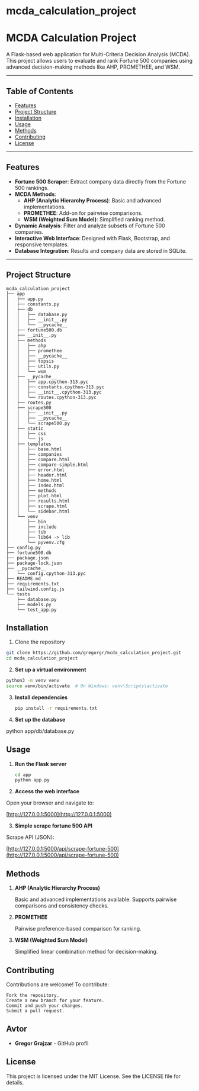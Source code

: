 # mcda_calculation_project




# MCDA Calculation Project

A Flask-based web application for Multi-Criteria Decision Analysis (MCDA). This project allows users to evaluate and rank Fortune 500 companies using advanced decision-making methods like AHP, PROMETHEE, and WSM.

---

## **Table of Contents**
- [Features](#features)
- [Project Structure](#project-structure)
- [Installation](#installation)
- [Usage](#usage)
- [Methods](#methods)
- [Contributing](#contributing)
- [License](#license)

---

## **Features**
- **Fortune 500 Scraper**: Extract company data directly from the Fortune 500 rankings.
- **MCDA Methods**:
  - **AHP (Analytic Hierarchy Process)**: Basic and advanced implementations.
  - **PROMETHEE**: Add-on for pairwise comparisons.
  - **WSM (Weighted Sum Model)**: Simplified ranking method.
- **Dynamic Analysis**: Filter and analyze subsets of Fortune 500 companies.
- **Interactive Web Interface**: Designed with Flask, Bootstrap, and responsive templates.
- **Database Integration**: Results and company data are stored in SQLite.

---

## **Project Structure**

```plaintext
mcda_calculation_project
├── app
│   ├── app.py
│   ├── constants.py
│   ├── db
│   │   ├── database.py
│   │   ├── __init__.py
│   │   └── __pycache__
│   ├── fortune500.db
│   ├── __init__.py
│   ├── methods
│   │   ├── ahp
│   │   ├── promethee
│   │   ├── __pycache__
│   │   ├── topsis
│   │   ├── utils.py
│   │   └── wsm
│   ├── __pycache__
│   │   ├── app.cpython-313.pyc
│   │   ├── constants.cpython-313.pyc
│   │   ├── __init__.cpython-313.pyc
│   │   └── routes.cpython-313.pyc
│   ├── routes.py
│   ├── scrape500
│   │   ├── __init__.py
│   │   ├── __pycache__
│   │   └── scrape500.py
│   ├── static
│   │   ├── css
│   │   └── js
│   ├── templates
│   │   ├── base.html
│   │   ├── companies
│   │   ├── compare.html
│   │   ├── compare-simple.html
│   │   ├── error.html
│   │   ├── header.html
│   │   ├── home.html
│   │   ├── index.html
│   │   ├── methods
│   │   ├── plot.html
│   │   ├── results.html
│   │   ├── scrape.html
│   │   └── sidebar.html
│   └── venv
│       ├── bin
│       ├── include
│       ├── lib
│       ├── lib64 -> lib
│       └── pyvenv.cfg
├── config.py
├── fortune500.db
├── package.json
├── package-lock.json
├── __pycache__
│   └── config.cpython-313.pyc
├── README.md
├── requirements.txt
├── tailwind.config.js
└── tests
    ├── database.py
    ├── models.py
    └── test_app.py

```

## Installation
1. Clone the repository
```bash
git clone https://github.com/gregorgr/mcda_calculation_project.git
cd mcda_calculation_project
```

2. **Set up a virtual environment**
```bash
python3 -m venv venv
source venv/bin/activate  # On Windows: venv\Scripts\activate
```

3. **Install dependencies**
	```bash
	pip install -r requirements.txt
	```
4. **Set up the database**

python app/db/database.py

## Usage
1. **Run the Flask server**

	```bash
	cd app
	python app.py
	```

2. **Access the web interface**

Open your browser and navigate to:

[http://127.0.0.1:5000](http://127.0.0.1:5000)

3. **Simple scrape fortune 500 API**

Scrape API (JSON):

[http://127.0.0.1:5000/api/scrape-fortune-500](http://127.0.0.1:5000/api/scrape-fortune-500)



## Methods
1. **AHP (Analytic Hierarchy Process)**

    Basic and advanced implementations available.
    Supports pairwise comparisons and consistency checks.

2. **PROMETHEE**

    Pairwise preference-based comparison for ranking.

3. **WSM (Weighted Sum Model)**

    Simplified linear combination method for decision-making.
   


## Contributing
Contributions are welcome! To contribute:

    Fork the repository.
    Create a new branch for your feature.
    Commit and push your changes.
    Submit a pull request.


## Avtor

- **Gregor Grajzar** - GitHub profil



## License

This project is licensed under the MIT License. See the LICENSE file for details.







